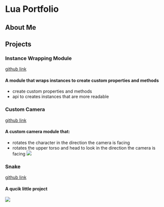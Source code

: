 # Lua Portfolio
## About Me


## Projects
### Instance Wrapping Module
[github link](https://github.com/Ocipa/Wrapped-Object-Library)
#### A module that wraps instances to create custom properties and methods
* create custom properties and methods
* api to creates instances that are more readable

### Custom Camera
[github link](https://github.com/Ocipa/lua-portfolio/blob/main/custom-camera.lua)
#### A custom camera module that:
* rotates the character in the direction the camera is facing
* rotates the upper torso and head to look in the direction the camera is facing
![](https://media.giphy.com/media/xkQXABYfWJ8RTAXKeF/giphy.gif)

### Snake
[github link](https://github.com/Ocipa/lua-portfolio/blob/main/custom-camera.lua)
#### A qucik little project
![](https://media.giphy.com/media/ZVVUBz9fL6MKqBgid9/giphy.gif)
